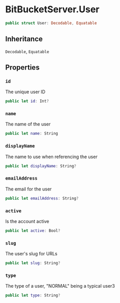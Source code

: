 # BitBucketServer.User

``` swift
public struct User: Decodable, Equatable 
```

## Inheritance

`Decodable`, `Equatable`

## Properties

### `id`

The unique user ID

``` swift
public let id: Int?
```

### `name`

The name of the user

``` swift
public let name: String
```

### `displayName`

The name to use when referencing the user

``` swift
public let displayName: String?
```

### `emailAddress`

The email for the user

``` swift
public let emailAddress: String?
```

### `active`

Is the account active

``` swift
public let active: Bool?
```

### `slug`

The user's slug for URLs

``` swift
public let slug: String?
```

### `type`

The type of a user, "NORMAL" being a typical user3

``` swift
public let type: String?
```
